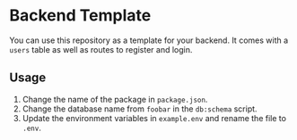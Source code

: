 # Backend Template

You can use this repository as a template for your backend. It comes with a `users` table
as well as routes to register and login.

## Usage

1. Change the name of the package in `package.json`.
2. Change the database name from `foobar` in the `db:schema` script.
3. Update the environment variables in `example.env` and rename the file to `.env`.
